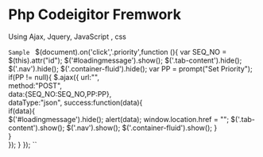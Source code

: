 # Php Codeigitor Fremwork
Using Ajax, Jquery, JavaScript , css

``Sample
``
$(document).on('click','.priority',function (){
    var SEQ_NO = $(this).attr("id"); 
    $('#loadingmessage').show();
    $('.tab-content').hide();
    $('.nav').hide();
    $('.container-fluid').hide();
    var PP = prompt("Set Priority");
    if(PP != null){
        $.ajax({
            url:"<?php echo base_url().'set_priority'; ?>",  
            method:"POST",  
            data:{SEQ_NO:SEQ_NO,PP:PP},  
            dataType:"json",
            success:function(data){  
                if(data){                        	
                    $('#loadingmessage').hide();
                    alert(data);
                    window.location.href = "<?php echo base_url().'Alls_Fronens';?>";
                    $('.tab-content').show();
                    $('.nav').show();
                    $('.container-fluid').show();
                }  	
            }            
        });
    }
 });
``
